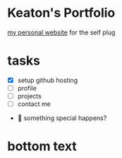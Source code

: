 # Keaton's Portfolio

[my personal website](https://keatontam.github.io) for the self plug 

# tasks

- [x] setup github hosting
- [ ] profile 
- [ ] projects
- [ ] contact me
- :pancakes: something special happens?

# bottom text